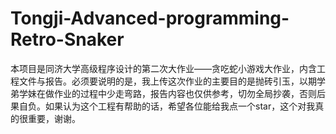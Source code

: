 # Tongji-Advanced-programming-Retro-Snaker
本项目是同济大学高级程序设计的第二次大作业——贪吃蛇小游戏大作业，内含工程文件与报告。必须要说明的是，我上传这次作业的主要目的是抛砖引玉，以期学弟学妹在做作业的过程中少走弯路，报告内容也仅供参考，切勿全局抄袭，否则后果自负。如果认为这个工程有帮助的话，希望各位能给我点一个star，这个对我真的很重要，谢谢。
